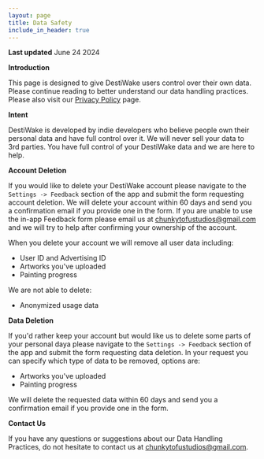 ```yaml
---
layout: page
title: Data Safety
include_in_header: true
---
```


**Last updated**
June 24 2024

**Introduction**

This page is designed to give DestiWake users control over their own data. Please continue reading to better understand our data handling practices. Please also visit our [Privacy Policy](https://chunkytofustudios.com/destiwake/privacy-policy/) page.

**Intent**

DestiWake is developed by indie developers who believe people own their personal data and have full control over it. We will never sell your data to 3rd parties. You have full control of your DestiWake data and we are here to help.

**Account Deletion**

If you would like to delete your DestiWake account please navigate to the `Settings -> Feedback` section of the app and submit the form requesting account deletion. We will delete your account within 60 days and send you a confirmation email if you provide one in the form. If you are unable to use the in-app Feedback form please email us at <chunkytofustudios@gmail.com> and we will try to help after confirming your ownership of the account.

When you delete your account we will remove all user data including:

* User ID and Advertising ID
* Artworks you've uploaded
* Painting progress

We are not able to delete:

* Anonymized usage data

**Data Deletion**

If you'd rather keep your account but would like us to delete some parts of your personal daya please navigate to the `Settings -> Feedback` section of the app and submit the form requesting data deletion. In your request you can specify which type of data to be removed, options are:

* Artworks you've uploaded
* Painting progress

We will delete the requested data within 60 days and send you a confirmation email if you provide one in the form.

**Contact Us**

If you have any questions or suggestions about our Data Handling Practices, do not hesitate to contact us at <chunkytofustudios@gmail.com>.
